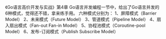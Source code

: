 《Go语言高价开发与实战》第4章 Go语言并发编程一节中，给出了Go语言并发的6种模式，觉得还不错，拿来练手用。
六种模式分别为：
1、屏障模式（Barrier Model）
2、未来模式（Future Model）
3、管道模式（Pipeline Model）
4、扇入扇出模式（Fan-out Fan-in Model）
5、协程池模式（Coroutine-pool Model）
6、发布-订阅模式（Publish Subscribe Model）